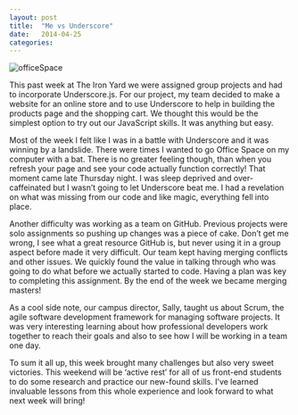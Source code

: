 ```yaml
---
layout: post
title:  "Me vs Underscore"
date:   2014-04-25 
categories: 
---
```


![officeSpace](http://g-ecx.images-amazon.com/images/G/01/dvd/fox/officespace/Office2_L.jpg?w=200&h=200)

This past week at The Iron Yard we were assigned group projects and had to incorporate Underscore.js. For our project, my team decided to make a website for an online store and to use Underscore to help in building the products page and the shopping cart. We thought this would be the simplest option to try out our JavaScript skills. It was anything but easy.

Most of the week I felt like I was in a battle with Underscore and it was winning by a landslide. There were times I wanted to go Office Space on my computer with a bat. There is no greater feeling though, than when you refresh your page and see your code actually function correctly! That moment came late Thursday night. I was sleep deprived and over-caffeinated but I wasn’t going to let Underscore beat me. I had a revelation on what was missing from our code and like magic, everything fell into place.

Another difficulty was working as a team on GitHub. Previous projects were solo assignments so pushing up changes was a piece of cake.  Don’t get me wrong, I see what a great resource GitHub is, but never using it in a group aspect before made it very difficult. Our team kept having merging conflicts and other issues. We quickly found the value in talking through who was going to do what before we actually started to code. Having a plan was key to completing this assignment. By the end of the week we became merging masters!

As a cool side note, our campus director, Sally, taught us about Scrum, the agile software development framework for managing software projects. It was very interesting learning about how professional developers work together to reach their goals and also to see how I will be working in a team one day.

To sum it all up, this week brought many challenges but also very sweet victories. This weekend will be ‘active rest’ for all of us front-end students to do some research and practice our new-found skills. I’ve learned invaluable lessons from this whole experience and look forward to what next week will bring!
